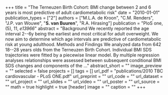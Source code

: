 +++
title = "The Terneuzen Birth Cohort: BMI change between 2 and 6 years is most predictive of adult cardiometabolic risk"
date = "2010-01-01"
publication_types = ["2"]
authors = ["M.L.A. de Kroon", "C.M. Renders", "J.P. van Wouwe", "**S. van Buuren**", "R.A. Hirasing"]
publication = "PloS one, (5), 11, _e13966_"
abstract = "Background We recently reported the age interval 2--6y being the earliest and most critical for adult overweight. We now aim to determine which age intervals are predictive of cardiometabolic risk at young adulthood. Methods and Findings We analyzed data from 642 18--28 years olds from the Terneuzen Birth Cohort. Individual BMI SDS trajectories were fitted by a piecewise linear model. By multiple regression analyses relationships were assessed between subsequent conditional BMI SDS changes and components of the …"
abstract_short = ""
image_preview = ""
selected = false
projects = []
tags = []
url_pdf = "publications/2010 TBC cardiovascular - PLoS ONE.pdf"
url_preprint = ""
url_code = ""
url_dataset = ""
url_project = ""
url_slides = ""
url_video = ""
url_poster = ""
url_source = ""
math = true
highlight = true
[header]
image = ""
caption = ""
+++

